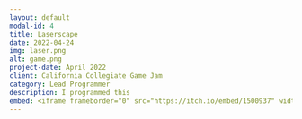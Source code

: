 ```yaml
---
layout: default
modal-id: 4
title: Laserscape
date: 2022-04-24
img: laser.png
alt: game.png
project-date: April 2022
client: California Collegiate Game Jam
category: Lead Programmer
description: I programmed this
embed: <iframe frameborder="0" src="https://itch.io/embed/1500937" width="208" height="167"><a href="https://elestebann.itch.io/laserscape">LaserScape by El Estebann, zfxd, stubbelj, chograph, innominev3945</a></iframe>
---
```

